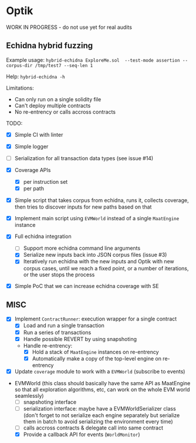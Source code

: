 # Optik
WORK IN PROGRESS - do not use yet for real audits

## Echidna hybrid fuzzing
Example usage: `hybrid-echidna ExploreMe.sol  --test-mode assertion --corpus-dir /tmp/test7 --seq-len 1`

Help: `hybrid-echidna -h`

Limitations:
- Can only run on a single solidity file
- Can't deploy multiple contracts
- No re-entrency or calls accross contracts

TODO:
- [x] Simple CI with linter
- [x] Simple logger
- [ ] Serialization for all transaction data types (see issue #14)

- [x] Coverage APIs
  - [x] per instruction set
  - [x] per path

- [x] Simple script that takes corpus from echidna, runs it, collects coverage, then tries to discover inputs for new paths based on that
- [x] Implement main script using `EVMWorld` instead of a single `MaatEngine` instance

- [x] Full echidna integration
  - [ ] Support more echidna command line arguments
  - [x] Serialize new inputs back into JSON corpus files (issue #3)
  - [x] Iteratively run echidna with the new inputs and Optik with new corpus cases, until we reach a fixed point, or a number of iterations, or the user stops the process
 
- [x] Simple PoC that we can increase echidna coverage with SE
  
## MISC

- [x] Implement `ContractRunner`: execution wrapper for a single contract
  - [x] Load and run a single transaction
  - [x] Run a series of transactions
  - [x] Handle possible REVERT by using snapshoting
  - Handle re-entrency:
    - [x] Hold a stack of `MaatEngine` instances on re-entrency
    - [x] Automatically make a copy of the top-level engine on re-entrency

- [x] Update `coverage` module to work with a `EVMWorld` (subscribe to events)

- EVMWorld (this class should basically have the same API as MaatEngine so that all exploration algorithms, etc, can work on the whole EVM world seamlessly)
  - [ ] snapshoting interface
  - [ ] serialization interface: maybe have a EVMWorldSerializer class (don't forget to not serialize each engine separately but serialize them in batch to avoid serializing the environment every time)
  - [ ] calls accross contracts & delegate call into same contract
  - [x] Provide a callback API for events (`WorldMonitor`)
